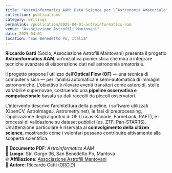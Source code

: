 ```yaml
---
title: "Astroinformatics AAM: Data Science per l’Astronomia Amatoriale"
collection: publications
category: writings
permalink: /publication/2025-04-01-astroinformatics-aam
venue: "Associazione Astrofili Mantovani"
date: 2025-04-01
location: "San Benedetto Po, Italia"
---
```

**Riccardo Gatti** (Socio, Associazione Astrofili Mantovani) presenta il progetto **Astroinformatics AAM**, un’iniziativa pionieristica che mira a integrare tecniche avanzate di elaborazione dati nell’astronomia amatoriale.

Il progetto propone l’utilizzo dell’**Optical Flow (OF)** — una tecnica di computer vision — per l’analisi automatica e semi-automatica di immagini astronomiche. L’obiettivo è rilevare eventi transitori come asteroidi, stelle variabili e supernovae, costruendo una **pipeline osservativa e computazionale** basata su dati raccolti da piccoli osservatori.

L’intervento descrive l’architettura della pipeline, i software utilizzati (OpenCV, AstroImageJ, Astrometry.net), le fasi di preprocessing, l’applicazione degli algoritmi di OF (Lucas-Kanade, Farneback, RAFT), e i processi di validazione su dataset pubblici (es. ZTF, Pan-STARRS). Un’attenzione particolare è riservata al **coinvolgimento della citizen science**, mostrando come i volontari possano contribuire attivamente alla scoperta scientifica.

📄 **Documento PDF**: *Astroinformatics AAM*  
📍 **Luogo**: Str. Gorgo 36, San Benedetto Po, Mantova  
🌐 **Affiliazione**: [Associazione Astrofili Mantovani](https://www.aammantova.it)  
👤 **Autore**: Riccardo Gatti ([ORCID](https://orcid.org/0000-0002-3554-4126))

